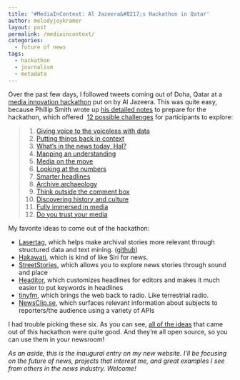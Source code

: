 ```yaml
---
title: '#MediaInContext: Al Jazeera&#8217;s Hackathon in Qatar'
author: melodyjoykramer
layout: post
permalink: /mediaincontext/
categories:
  - future of news
tags:
  - hackathon
  - journalism
  - metadata
---
```

Over the past few days, I followed tweets coming out of Doha, Qatar at a [media innovation hackathon][1] put on by Al Jazeera. This was quite easy, because Phillip Smith wrote up [his detailed notes][2] to prepare for the hackathon, which offered  [12 possible challenges][2] for participants to explore:

> <ol class="task-list">
>   <li>
>     <a href="https://github.com/Canvas-Hackathon-Teams/Notes/blob/master/challenges/example-1-giving-voice-to-the-voiceless-with-data.md">Giving voice to the voiceless with data</a>
>   </li>
>   <li>
>     <a href="https://github.com/Canvas-Hackathon-Teams/Notes/blob/master/challenges/example-2-whats-in-the-papers-today-hal.md">Putting things back in context</a>
>   </li>
>   <li>
>     <a href="https://github.com/Canvas-Hackathon-Teams/Notes/blob/master/challenges/example-3-putting-things-back-in-context.md">What&#8217;s in the news today, Hal?</a>
>   </li>
>   <li>
>     <a href="https://github.com/Canvas-Hackathon-Teams/Notes/blob/master/challenges/example-4-mapping-an-understanding.md">Mapping an understanding</a>
>   </li>
>   <li>
>     <a href="https://github.com/Canvas-Hackathon-Teams/Notes/blob/master/challenges/example-5-media-on-the-move.md">Media on the move</a>
>   </li>
>   <li>
>     <a href="https://github.com/Canvas-Hackathon-Teams/Notes/blob/master/challenges/example-6-looking-at-the-numbers.md">Looking at the numbers</a>
>   </li>
>   <li>
>     <a href="https://github.com/Canvas-Hackathon-Teams/Notes/blob/master/challenges/example-7-smarter-headlines.md">Smarter headlines</a>
>   </li>
>   <li>
>     <a href="https://github.com/Canvas-Hackathon-Teams/Notes/blob/master/challenges/example-8-archive-archaeology.md">Archive archaeology</a>
>   </li>
>   <li>
>     <a href="https://github.com/Canvas-Hackathon-Teams/Notes/blob/master/challenges/example-9-think-outside-the-comment-box.md">Think outside the comment box</a>
>   </li>
>   <li>
>     <a href="https://github.com/Canvas-Hackathon-Teams/Notes/blob/master/challenges/example-10-discovering-history-and-culture.md">Discovering history and culture</a>
>   </li>
>   <li>
>     <a href="https://github.com/Canvas-Hackathon-Teams/Notes/blob/master/challenges/example-11-fully-immersed-in-media.md">Fully immersed in media</a>
>   </li>
>   <li>
>     <a href="https://github.com/Canvas-Hackathon-Teams/Notes/blob/master/challenges/example-12-do-you-trust-your-media.md">Do you trust your media</a>
>   </li>
> </ol>

My favorite ideas to come out of the hackathon:

  * [Lasertag][3], which helps make archival stories more relevant through structured data and text mining. ([github][4])
  * [Hakawati][5], which is kind of like Siri for news.
  * [StreetStories][6], which allows you to explore news stories through sound and place
  * [Headitor][7], which customizes headlines for editors and makes it much easier to put keywords in headlines
  * [tinyfm][8], which brings the web back to radio. Like terrestrial radio.
  * [NewsClip.se][9], which surfaces relevant information about subjects to reporters/the audience using a variety of APIs

I had trouble picking these six. As you can see, [all of the ideas][10] that came out of this hackathon were quite good. And they&#8217;re all open source, so you can use them in your newsroom!

<address>
  As an aside, this is the inaugural entry on my new website. I&#8217;ll be focusing on the future of news, projects that interest me, and great examples I see from others in the news industry. Welcome! 
</address>

 [1]: http://canvas.aljazeera.com/
 [2]: https://github.com/Canvas-Hackathon-Teams/Notes#resources--useful-apis
 [3]: http://challengepost.com/software/lasertag-ozlb9
 [4]: https://github.com/mattwaite/CanvasStoryArchive
 [5]: http://canvas.challengepost.com/submissions/30697-hakawati
 [6]: http://streetstories.protest.net/
 [7]: http://canvas.challengepost.com/submissions/30706-headitor
 [8]: http://canvas.challengepost.com/submissions/30698-tinyfm
 [9]: http://www.newsclip.se/#/
 [10]: http://canvas.challengepost.com/submissions